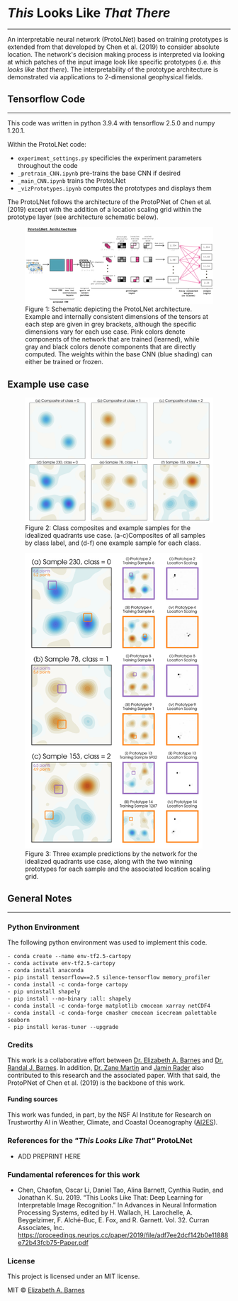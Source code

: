 # *This* Looks Like *That There*
***
An interpretable neural network (ProtoLNet) based on training prototypes is extended from that developed by Chen et al. (2019) to consider absolute location. The network's decision making process is interpreted via looking at which patches of the input image look like specific prototypes (i.e. *this looks like that there*). The interpretability of the prototype architecture is demonstrated via applications to 2-dimensional geophysical fields.


## Tensorflow Code
***
This code was written in python 3.9.4 with tensorflow 2.5.0 and numpy 1.20.1. 

Within the ProtoLNet code:
* ```experiment_settings.py``` specificies the experiment parameters throughout the code
* ```_pretrain_CNN.ipynb``` pre-trains the base CNN if desired
* ```_main_CNN.ipynb``` trains the ProtoLNet
* ```_vizPrototypes.ipynb``` computes the prototypes and displays them

The ProtoLNet follows the architecture of the ProtoPNet of Chen et al. (2019) except with the addition of a location scaling grid within the prototype layer (see architecture schematic below).
<figure>
    <img src='figures/schematic/schematic.png' alt='example use case'
         title='ProtoLNet architecture' width=800>
    <figcaption>Figure 1: Schematic depicting the ProtoLNet architecture. Example and internally consistent dimensions of the tensors at each step are given in grey brackets, although the specific dimensions vary for each use case. Pink colors denote components of the network that are trained (learned), while gray and black colors denote components that are directly computed. The weights within the base CNN (blue shading) can either be trained or frozen.</figcaption>
</figure>  


## Example use case
<figure>
    <img src='figures/quadrants/vizualization/quadrants_composites_examples_of_classes.png' alt='example use case'
         title='Idealized quadrant use case.' width=600>
    <figcaption>Figure 2: Class composites and example samples for the idealized quadrants use case. (a-c)Composites of all samples by class label, and (d-f) one example sample for each class.</figcaption>
</figure>  


<figure>
    <img src='figures/quadrants/vizualization/quadrants_samples_prototypes.png' alt='prototypes for example use case'
         title='Prototypes and testing samples for the example use case.' width=400>
    <figcaption>Figure 3: Three example predictions by the network for the idealized quadrants use case, along with the two winning prototypes for each sample and the associated location scaling grid.</figcaption>
</figure>  


## General Notes
***

### Python Environment
The following python environment was used to implement this code.
```
- conda create --name env-tf2.5-cartopy
- conda activate env-tf2.5-cartopy
- conda install anaconda
- pip install tensorflow==2.5 silence-tensorflow memory_profiler  
- conda install -c conda-forge cartopy
- pip uninstall shapely
- pip install --no-binary :all: shapely
- conda install -c conda-forge matplotlib cmocean xarray netCDF4 
- conda install -c conda-forge cmasher cmocean icecream palettable seaborn
- pip install keras-tuner --upgrade
```

### Credits
This work is a collaborative effort between [Dr. Elizabeth A. Barnes](https://sites.google.com/rams.colostate.edu/barnesresearchgroup/home) and [Dr. Randal J. Barnes](https://cse.umn.edu/cege/randal-j-barnes). In addition, [Dr. Zane Martin](https://www.zanekmartin.com/) and [Jamin Rader](https://jaminrader.wordpress.com) also contributed to this research and the associated paper. With that said, the ProtoPNet of Chen et al. (2019) is the backbone of this work.

#### Funding sources
This work was funded, in part, by the NSF AI Institute for Research on Trustworthy AI in Weather, Climate, and Coastal Oceanography ([AI2ES](https://www.ai2es.org/)).

### References for the *"This Looks Like That"* ProtoLNet
* ADD PREPRINT HERE

### Fundamental references for this work
* Chen, Chaofan, Oscar Li, Daniel Tao, Alina Barnett, Cynthia Rudin, and Jonathan K. Su. 2019. “This Looks Like That: Deep Learning for Interpretable Image Recognition.” In Advances in Neural Information Processing Systems, edited by H. Wallach, H. Larochelle, A. Beygelzimer, F. Alché-Buc, E. Fox, and R. Garnett. Vol. 32. Curran Associates, Inc. https://proceedings.neurips.cc/paper/2019/file/adf7ee2dcf142b0e11888e72b43fcb75-Paper.pdf

### License
This project is licensed under an MIT license.

MIT © [Elizabeth A. Barnes](https://github.com/eabarnes1010)






